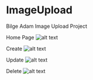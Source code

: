 # ImageUpload
Bilge Adam Image Upload Project

Home Page
![alt text](https://user-images.githubusercontent.com/46032537/84701079-f88c0780-af5c-11ea-8fc8-c952a8ec72ed.JPG)

Create
![alt text](https://user-images.githubusercontent.com/46032537/84701080-f9249e00-af5c-11ea-87e9-ce2662861d4a.JPG)

Update
![alt text](https://user-images.githubusercontent.com/46032537/84701073-f75ada80-af5c-11ea-8129-ac5077b0eb52.JPG)

Delete
![alt text](https://user-images.githubusercontent.com/46032537/84701078-f88c0780-af5c-11ea-9660-2909da579bf1.JPG)
